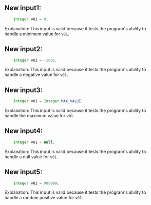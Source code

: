 ## New input1:
```java
    Integer v01 = 0;
```
Explanation: This input is valid because it tests the program's ability to handle a minimum value for `v01`.

## New input2:
```java
    Integer v01 = -1001;
```
Explanation: This input is valid because it tests the program's ability to handle a negative value for `v01`.

## New input3:
```java
    Integer v01 = Integer.MAX_VALUE;
```
Explanation: This input is valid because it tests the program's ability to handle the maximum value for `v01`.

## New input4:
```java
    Integer v01 = null;
```
Explanation: This input is valid because it tests the program's ability to handle a null value for `v01`.

## New input5:
```java
    Integer v01 = 999999;
```
Explanation: This input is valid because it tests the program's ability to handle a random positive value for `v01`.